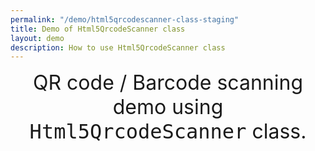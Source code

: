 ```yaml
---
permalink: "/demo/html5qrcodescanner-class-staging"
title: Demo of Html5QrcodeScanner class
layout: demo
description: How to use Html5QrcodeScanner class
---
```


<style>
#reader {
    width: 640px;
}
@media(max-width: 600px) {
	#reader {
		width: 300px;
	}
}
.empty {
    display: block;
    width: 100%;
    height: 20px;
}
</style>
<link rel="stylesheet"
      href="//cdnjs.cloudflare.com/ajax/libs/highlight.js/10.0.3/styles/default.min.css">
<div style="text-align: center; font-size: 24pt">
   QR code / Barcode scanning demo using <code style="font-size: 24pt">Html5QrcodeScanner</code> class.
</div>
<br />
<div class="container">
	<div class="row">
		<div class="col-md-12" style="text-align: center;margin-bottom: 20px;">
			<div id="reader" style="display: inline-block;"></div>
			<div class="empty"></div>
			<div id="scanned-result"></div>
		</div>
        <!-- <button id="test-button">test</button> -->
	</div>
</div>


<script src="/assets/js/html5-qrcode.min.v2.3.8.js"></script>
<script src="/assets/js/demo/html5qrcodescanner-class.js"></script>
